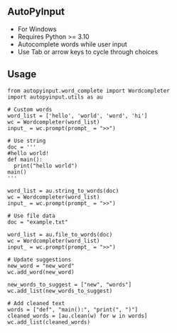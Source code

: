 ## AutoPyInput

- For Windows
- Requires Python >= 3.10
- Autocomplete words while user input
- Use Tab or arrow keys to cycle through choices

## Usage

```
from autopyinput.word_complete import Wordcompleter
import autopyinput.utils as au

# Custom words
word_list = ['hello', 'world', 'word', 'hi']
wc = Wordcompleter(word_list)
input_ = wc.prompt(prompt_ = ">>")
```

```
# Use string
doc = '''
#hello world!
def main():
  print("hello world")
main()
'''

word_list = au.string_to_words(doc)
wc = Wordcompleter(word_list)
input_ = wc.prompt(prompt_ = ">>")
```

```
# Use file data
doc = "example.txt"

word_list = au.file_to_words(doc)
wc = Wordcompleter(word_list)
input_ = wc.prompt(prompt_ = ">>")
```

```
# Update suggestions
new_word = "new_word"
wc.add_word(new_word)

new_words_to_suggest = ["new", "words"]
wc.add_list(new_words_to_suggest)
```

```
# Add cleaned text
words = ["def", "main():", "print(", ")"]
cleaned_words = [au.clean(w) for w in words]
wc.add_list(cleaned_words)
```
